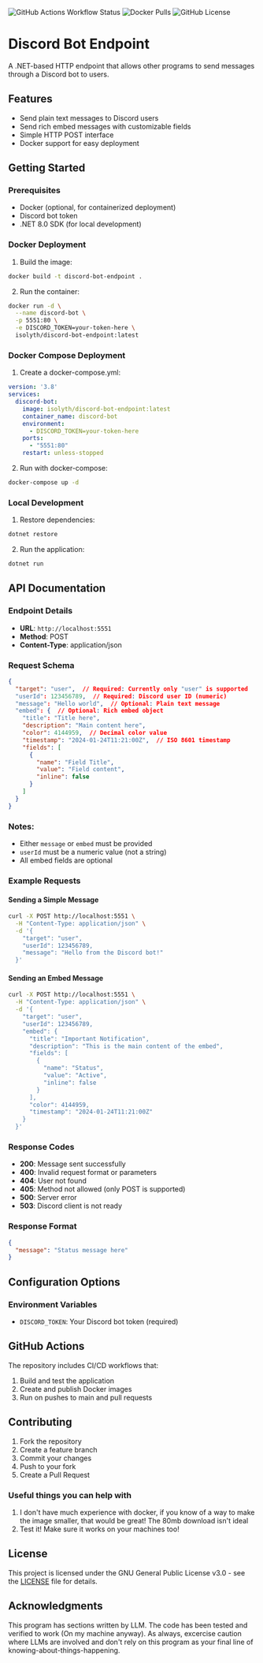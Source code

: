 ![GitHub Actions Workflow Status](https://img.shields.io/github/actions/workflow/status/isolyth/Discord-Bot-Endpoint/.github%2Fworkflows%2Fdocker-publish.yml) ![Docker Pulls](https://img.shields.io/docker/pulls/isolyth/discord-bot-endpoint) ![GitHub License](https://img.shields.io/github/license/isolyth/discord-bot-endpoint)


# Discord Bot Endpoint

A .NET-based HTTP endpoint that allows other programs to send messages through a Discord bot to users.

## Features

- Send plain text messages to Discord users
- Send rich embed messages with customizable fields
- Simple HTTP POST interface
- Docker support for easy deployment

## Getting Started

### Prerequisites

- Docker (optional, for containerized deployment)
- Discord bot token
- .NET 8.0 SDK (for local development)

### Docker Deployment

1. Build the image:
```bash
docker build -t discord-bot-endpoint .
```

2. Run the container:
```bash
docker run -d \
  --name discord-bot \
  -p 5551:80 \
  -e DISCORD_TOKEN=your-token-here \
  isolyth/discord-bot-endpoint:latest
```

### Docker Compose Deployment

1. Create a docker-compose.yml:
```yaml
version: '3.8'
services:
  discord-bot:
    image: isolyth/discord-bot-endpoint:latest
    container_name: discord-bot
    environment:
      - DISCORD_TOKEN=your-token-here
    ports:
      - "5551:80"
    restart: unless-stopped
```

2. Run with docker-compose:
```bash
docker-compose up -d
```

### Local Development

1. Restore dependencies:
```bash
dotnet restore
```

2. Run the application:
```bash
dotnet run
```

## API Documentation

### Endpoint Details
- **URL**: `http://localhost:5551`
- **Method**: POST
- **Content-Type**: application/json

### Request Schema
```json
{
  "target": "user",  // Required: Currently only "user" is supported
  "userId": 123456789,  // Required: Discord user ID (numeric)
  "message": "Hello world",  // Optional: Plain text message
  "embed": {  // Optional: Rich embed object
    "title": "Title here",
    "description": "Main content here",
    "color": 4144959,  // Decimal color value
    "timestamp": "2024-01-24T11:21:00Z",  // ISO 8601 timestamp
    "fields": [
      {
        "name": "Field Title",
        "value": "Field content",
        "inline": false
      }
    ]
  }
}
```

### Notes:
- Either `message` or `embed` must be provided
- `userId` must be a numeric value (not a string)
- All embed fields are optional

### Example Requests

#### Sending a Simple Message
```bash
curl -X POST http://localhost:5551 \
  -H "Content-Type: application/json" \
  -d '{
    "target": "user",
    "userId": 123456789,
    "message": "Hello from the Discord bot!"
  }'
```

#### Sending an Embed Message
```bash
curl -X POST http://localhost:5551 \
  -H "Content-Type: application/json" \
  -d '{
    "target": "user",
    "userId": 123456789,
    "embed": {
      "title": "Important Notification",
      "description": "This is the main content of the embed",
      "fields": [
        {
          "name": "Status",
          "value": "Active",
          "inline": false
        }
      ],
      "color": 4144959,
      "timestamp": "2024-01-24T11:21:00Z"
    }
  }'
```

### Response Codes
- **200**: Message sent successfully
- **400**: Invalid request format or parameters
- **404**: User not found
- **405**: Method not allowed (only POST is supported)
- **500**: Server error
- **503**: Discord client is not ready

### Response Format
```json
{
  "message": "Status message here"
}
```

## Configuration Options

### Environment Variables
- `DISCORD_TOKEN`: Your Discord bot token (required)

## GitHub Actions

The repository includes CI/CD workflows that:
1. Build and test the application
2. Create and publish Docker images
3. Run on pushes to main and pull requests

## Contributing

1. Fork the repository
2. Create a feature branch
3. Commit your changes
4. Push to your fork
5. Create a Pull Request

### Useful things you can help with

1. I don't have much experience with docker, if you know of a way to make the image smaller, that would be great! The 80mb download isn't ideal
2. Test it! Make sure it works on your machines too!

## License

This project is licensed under the GNU General Public License v3.0 - see the [LICENSE](LICENSE) file for details.

## Acknowledgments

This program has sections written by LLM. The code has been tested and verified to work (On my machine anyway). As always, excercise caution where LLMs are involved and don't rely on this program as your final line of knowing-about-things-happening.
